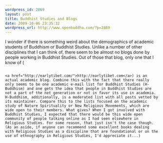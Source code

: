 ```yaml
--- 
wordpress_id: 2869
layout: post
title: Buddhist Studies and Blogs
date: 2009-10-06 23:35:32
wordpress_url: http://www.openbuddha.com/?p=2869
---
```

I wonder if there is something weird about the demographics of academic students of Buddhism or Buddhist Studies. Unlike a number of other disciplines that I can think of, there seem to be almost no blogs done by people working in Buddhist Studies. Out of those that blog, only one that I know of (
                                                                                                                                                                                                                                                                                                                                                                                                                                                                                                                                                                                                                                                                                                                                                                                                                                                                                                                          
                                                                                                                                                                                                                                                                                                                                                                                                                                                                                                                                                                                                                                                                                                                                                                                                                                                                                                                          <a href="http://earlytibet.com/">http://earlytibet.com</a>) is an actual academic blog. Combine this with the fact that there really only seems to be one academic e-mail list for Buddhist Studies (H-Buddhism) and one gets the idea that people in Buddhist Studies are not a part of the net generation or not in favor its use in academia. H-Buddhism, additionally, is a moderated list with all posts vetted by its maintainer. Compare this to the lists focused on the academic study of Nature Spirituality or New Religious Movements, which are wide open to their members. What gives? When I got involved with Buddhist Studies, I expected that there would be this wide open community of people talking online as I had seen elsewhere in Religious Studies. For some reason, that just isn't the case though. (As an aside, if anyone can recommend some excellent books dealing with Religious Studies as a discipline that are foundational or on the use of ethnography in Religious Studies, I'd appreciate it...)